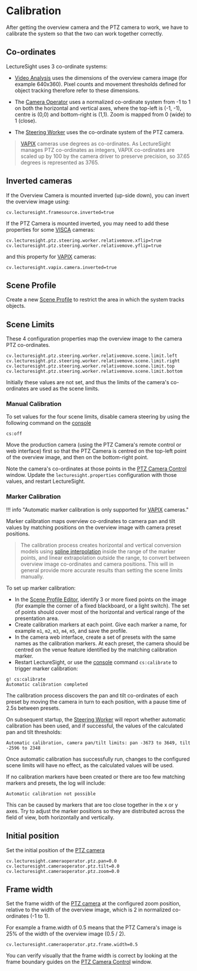 # Calibration

After getting the overview camera and the PTZ camera to work, we have to calibrate the system so that the two can work together correctly.

## Co-ordinates

LectureSight uses 3 co-ordinate systems:

* [Video Analysis](../modules/videoanalysis) uses the dimensions of the overview camera image (for example 640x360). Pixel counts and movement thresholds defined for object tracking therefore refer to these dimensions.

* The [Camera Operator](../modules/cameraoperator-ptz) uses a normalized co-ordinate system from -1 to 1 on both the horizontal and vertical axes, where the top-left is (-1, -1), centre is (0,0) and bottom-right is (1,1). Zoom is mapped  from 0 (wide) to 1 (close).

* The [Steering Worker](../modules/steeringworker-relativemove) uses the co-ordinate system of the PTZ camera.

> [VAPIX](../modules/ptzcontrol-vapix) cameras use degrees as co-ordinates. As LectureSight manages PTZ co-ordinates as  integers, VAPIX co-ordinates are scaled up by 100 by the camera driver to preserve precision, so 37.65 degrees is represented as 3765.

## Inverted cameras

If the Overview Camera is mounted inverted (up-side down), you can invert the overview image using:

    cv.lecturesight.framesource.inverted=true

If the PTZ Camera is mounted inverted, you may need to add these properties for some [VISCA](../modules/ptzcontrol-visca) cameras:

```
cv.lecturesight.ptz.steering.worker.relativemove.xflip=true
cv.lecturesight.ptz.steering.worker.relativemove.yflip=true
```

and this property for [VAPIX](../modules/ptzcontrol-vapix) cameras:

    cv.lecturesight.vapix.camera.inverted=true

## Scene Profile

Create a new [Scene Profile](../ui/profile) to restrict the area in which the system tracks objects.

## Scene Limits

These 4 configuration properties map the overview image to the camera PTZ co-ordinates.

```
cv.lecturesight.ptz.steering.worker.relativemove.scene.limit.left
cv.lecturesight.ptz.steering.worker.relativemove.scene.limit.right
cv.lecturesight.ptz.steering.worker.relativemove.scene.limit.top
cv.lecturesight.ptz.steering.worker.relativemove.scene.limit.bottom
```

Initially these values are not set, and thus the limits of the camera's co-ordinates are used as the scene limits.

### Manual Calibration

To set values for the four scene limits, disable camera steering by using the following command on the [console](../core/console)

    cs:off
    
Move the production camera (using the PTZ Camera's remote control or web interface) first so that the PTZ Camera is centred on
the top-left point of the overview image, and then on the bottom-right point.

Note the camera's co-ordinates at those points in the [PTZ Camera Control](../ui/cameracontrol) window.
Update the `lecturesight.properties` configuration with those values, and restart LectureSight.

### Marker Calibration

!!! info "Automatic marker calibration is only supported for [VAPIX](../modules/ptzcontrol-vapix) cameras."

Marker calibration maps overview co-ordinates to camera pan and tilt values by matching positions on the
overview image with camera preset positions.

> The calibration process creates horizontal and vertical conversion models using
[spline interpolation](https://en.wikipedia.org/wiki/Spline_interpolation) inside the range of the marker points,
and linear extrapolation outside the range, to convert between overview image co-ordinates and camera positions.
This will in general provide more accurate results than setting the scene limits manually.

To set up marker calibration:

* In the [Scene Profile Editor](../ui/profile#calibration-markers), identify 3 or more fixed points on the image
(for example the corner of a fixed blackboard, or a light switch). The set of points should cover most of the
horizontal and vertical range of the presentation area.
* Create calibration markers at each point. Give each marker a name, for example `m1`, `m2`, `m3`, `m4`, `m5`, and save the profile.
* In the camera web interface, create a set of presets with the same names as the calibration markers.
At each preset, the camera should be centred on the venue feature identified by the matching calibration marker.
* Restart LectureSight, or use the [console](../core/console) command `cs:calibrate` to trigger marker calibration:

```
g! cs:calibrate
Automatic calibration completed
```

The calibration process discovers the pan and tilt co-ordinates of each preset by moving the camera in turn to each position,
with a pause time of 2.5s between presets.

On subsequent startup, the [Steering Worker](../modules/steeringworker-relativemove) will report whether automatic calibration
has been used, and if successful, the values of the calculated pan and tilt thresholds:

```
Automatic calibration, camera pan/tilt limits: pan -3673 to 3649, tilt -2596 to 2348
```

Once automatic calibration has successfully run, changes to the configured scene limits will have no effect,
as the calculated values will be used.

If no calibration markers have been created or there are too few matching markers and presets, the log will include:

```
Automatic calibration not possible
```

This can be caused by markers that are too close together in the x or y axes. Try to adjust the marker positions
so they are distributed across the field of view, both horizontally and vertically.

## Initial position

Set the initial position of the [PTZ camera](../modules/cameraoperator-ptz)

```
cv.lecturesight.cameraoperator.ptz.pan=0.0
cv.lecturesight.cameraoperator.ptz.tilt=0.0
cv.lecturesight.cameraoperator.ptz.zoom=0.0
```

## Frame width

Set the frame width of the [PTZ camera](../modules/cameraoperator-ptz) at the configured zoom position, relative to the width of the overview image, which is 2 in normalized co-ordinates (-1 to 1).

For example a frame.width of 0.5 means that the PTZ Camera's image is 25% of the width of the overview image (0.5 / 2).

```
cv.lecturesight.cameraoperator.ptz.frame.width=0.5
```

You can verify visually that the frame width is correct by looking at the frame boundary guides on the [PTZ Camera Control](../ui/cameracontrol) window.

